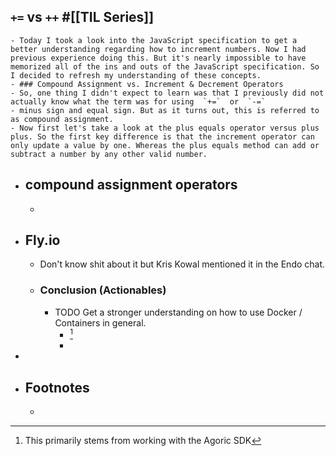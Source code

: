## `+=` vs `++` #[[TIL Series]]
	- Today I took a look into the JavaScript specification to get a better understanding regarding how to increment numbers. Now I had previous experience doing this. But it's nearly impossible to have memorized all of the ins and outs of the JavaScript specification. So I decided to refresh my understanding of these concepts.
	- ### Compound Assignment vs. Increment & Decrement Operators
	- So, one thing I didn't expect to learn was that I previously did not actually know what the term was for using  `+=`  or  `-=`
	- minus sign and equal sign. But as it turns out, this is referred to as compound assignment.
	- Now first let's take a look at the plus equals operator versus plus plus. So the first key difference is that the increment operator can only update a value by one. Whereas the plus equals method can add or subtract a number by any other valid number.
- ## compound assignment operators
	-
- ## Fly.io
	- Don't know shit about it but Kris Kowal mentioned it in the Endo chat.
	- ### Conclusion (Actionables)
		- TODO Get a stronger understanding on how to use Docker / Containers in general.
			- [^1]
			-
-
- ## Footnotes
	- [^1]: This primarily stems from working with the Agoric SDK